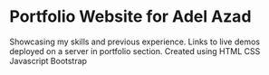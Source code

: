 # Portfolio Website for Adel Azad
Showcasing my skills and previous experience. Links to live demos deployed on a server in portfolio section.
Created using HTML CSS Javascript Bootstrap
